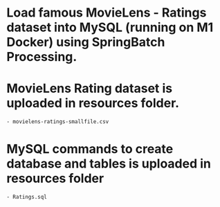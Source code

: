 
# Load famous MovieLens - Ratings dataset into MySQL (running on M1 Docker) using SpringBatch Processing.

# MovieLens Rating dataset is uploaded in resources folder.
    - movielens-ratings-smallfile.csv

# MySQL commands to create database and tables is uploaded in resources folder
    - Ratings.sql
